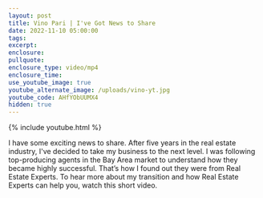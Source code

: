 ```yaml
---
layout: post
title: Vino Pari | I've Got News to Share
date: 2022-11-10 05:00:00
tags:
excerpt:
enclosure:
pullquote:
enclosure_type: video/mp4
enclosure_time:
use_youtube_image: true
youtube_alternate_image: /uploads/vino-yt.jpg
youtube_code: AHfYObUUMX4
hidden: true
---
```

{% include youtube.html %}

I have some exciting news to share. After five years in the real estate industry, I've decided to take my business to the next level. I was following top-producing agents in the Bay Area market to understand how they became highly successful. That’s how I found out they were from Real Estate Experts. To hear more about my transition and how Real Estate Experts can help you, watch this short video.